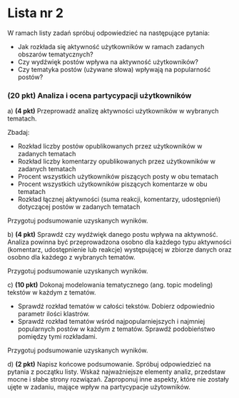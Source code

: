 # Lista nr 2

W ramach listy zadań spróbuj odpowiedzieć na następujące pytania:
- Jak rozkłada się aktywność użytkowników w ramach zadanych obszarów tematycznych?
- Czy wydźwięk postów wpływa na aktywność użytkowników?
- Czy tematyka postów (używane słowa) wpływają na popularność postów?

### (20 pkt) Analiza i ocena partycypacji użytkowników

a) **(4 pkt)** Przeprowadź analizę aktywności użytkowników w wybranych tematach. 

Zbadaj:
- Rozkład liczby postów opublikowanych przez użytkowników w zadanych tematach
- Rozkład liczby komentarzy opublikowanych przez użytkowników w zadanych tematach
- Procent wszystkich użytkowników piszących posty w obu tematach
- Procent wszystkich użytkowników piszących komentarze w obu tematach
- Rozkład łącznej aktywności (suma reakcji, komentarzy, udostępnień) dotyczącej postów w zadanych tematach

Przygotuj podsumowanie uzyskanych wyników.

b) **(4 pkt)** Sprawdź czy wydźwięk danego postu wpływa na aktywność. Analiza powinna być przeprowadzona osobno dla każdego typu aktywności (komentarz, udostępnienie lub reakcje) występującej w zbiorze danych oraz osobno dla każdego z wybranych tematów. 

Przygotuj podsumowanie uzyskanych wyników.

c) **(10 pkt)** Dokonaj modelowania tematycznego (ang. topic modeling) tekstów w każdym z tematów. 
- Sprawdź rozkład tematów w całości tekstów. Dobierz odpowiednio parametr ilości klastrów.
- Sprawdź rozkład tematów wśród najpopularniejszych i najmniej popularnych postów w każdym z tematów. Sprawdź podobieństwo pomiędzy tymi rozkładami.

Przygotuj podsumowanie uzyskanych wyników. 

d)  **(2 pkt)** Napisz końcowe podsumowanie. Spróbuj odpowiedzieć na pytania z początku listy. Wskaż najważniejsze elementy analiz, przedstaw mocne i słabe strony rozwiązań. Zaproponuj inne aspekty, które nie zostały ujęte w zadaniu, mające wpływ na partycypacje użytowników.
